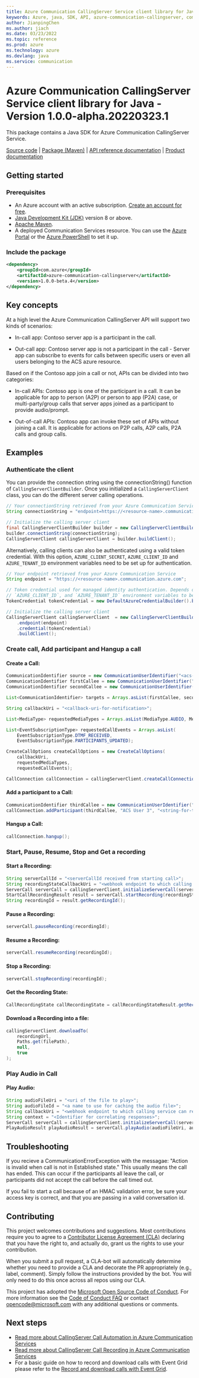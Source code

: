 ```yaml
---
title: Azure Communication CallingServer Service client library for Java
keywords: Azure, java, SDK, API, azure-communication-callingserver, communication
author: JianpingChen
ms.author: jiach
ms.date: 03/23/2022
ms.topic: reference
ms.prod: azure
ms.technology: azure
ms.devlang: java
ms.service: communication
---
```

# Azure Communication CallingServer Service client library for Java - Version 1.0.0-alpha.20220323.1 


This package contains a Java SDK for Azure Communication CallingServer Service.

[Source code][source] | [Package (Maven)][package] | [API reference documentation][api_documentation]
| [Product documentation][product_docs]

## Getting started

### Prerequisites

- An Azure account with an active subscription. [Create an account for free](https://azure.microsoft.com/free/?WT.mc_id=A261C142F).
- [Java Development Kit (JDK)](https://docs.microsoft.com/java/azure/jdk/?view=azure-java-stable) version 8 or above.
- [Apache Maven](https://maven.apache.org/download.cgi).
- A deployed Communication Services resource. You can use the [Azure Portal](https://docs.microsoft.com/azure/communication-services/quickstarts/create-communication-resource?tabs=windows&pivots=platform-azp) or the [Azure PowerShell](https://docs.microsoft.com/powershell/module/az.communication/new-azcommunicationservice) to set it up.

### Include the package

[//]: # ({x-version-update-start;com.azure:azure-communication-callingserver;current})
```xml
<dependency>
    <groupId>com.azure</groupId>
    <artifactId>azure-communication-callingserver</artifactId>
    <version>1.0.0-beta.4</version>
</dependency>
```
[//]: # ({x-version-update-end})

## Key concepts

At a high level the Azure Communication CallingServer API will support two kinds of scenarios:

- In-call app: Contoso server app is a participant in the call.  

- Out-call app: Contoso server app is not a participant in the call - Server app can subscribe to events for calls between specific users or even all users belonging to the ACS azure resource.  

Based on if the Contoso app join a call or not, APIs can be divided into two categories:   

- In-call APIs: Contoso app is one of the participant in a call. It can be applicable for app to person (A2P) or person to app (P2A) case, or multi-party/group calls that server apps joined as a participant to provide audio/prompt.  

- Out-of-call APIs: Contoso app can invoke these set of APIs without joining a call. It is applicable for actions on P2P calls, A2P calls, P2A calls and group calls.  

## Examples

### Authenticate the client


You can provide the connection string using the connectionString() function of `CallingServerClientBuilder`. Once you initialized a `CallingServerClient` class, you can do the different server calling operations.

```java readme-sample-createCallingServerClient
// Your connectionString retrieved from your Azure Communication Service
String connectionString = "endpoint=https://<resource-name>.communication.azure.com/;accesskey=<access-key>";

// Initialize the calling server client
final CallingServerClientBuilder builder = new CallingServerClientBuilder();
builder.connectionString(connectionString);
CallingServerClient callingServerClient = builder.buildClient();
```

Alternatively, calling clients can also be authenticated using a valid token credential. With this option,
`AZURE_CLIENT_SECRET`, `AZURE_CLIENT_ID` and `AZURE_TENANT_ID` environment variables need to be set up for authentication. 

```java readme-sample-createCallingServerClientWithTokenCredential
// Your endpoint retrieved from your Azure Communication Service
String endpoint = "https://<resource-name>.communication.azure.com";

// Token credential used for managed identity authentication. Depends on `AZURE_CLIENT_SECRET`,
// `AZURE_CLIENT_ID`, and `AZURE_TENANT_ID` environment variables to be set up.
TokenCredential tokenCredential = new DefaultAzureCredentialBuilder().build();

// Initialize the calling server client
CallingServerClient callingServerClient  = new CallingServerClientBuilder()
    .endpoint(endpoint)
    .credential(tokenCredential)
    .buildClient();
```

### Create call, Add participant and Hangup a call

#### Create a Call: 

```java readme-sample-createCallConnection
CommunicationIdentifier source = new CommunicationUserIdentifier("<acs-user-identity>");
CommunicationIdentifier firstCallee = new CommunicationUserIdentifier("<acs-user-identity-1>");
CommunicationIdentifier secondCallee = new CommunicationUserIdentifier("<acs-user-identity-2>");

List<CommunicationIdentifier> targets = Arrays.asList(firstCallee, secondCallee);

String callbackUri = "<callback-uri-for-notification>";

List<MediaType> requestedMediaTypes = Arrays.asList(MediaType.AUDIO, MediaType.VIDEO);

List<EventSubscriptionType> requestedCallEvents = Arrays.asList(
    EventSubscriptionType.DTMF_RECEIVED,
    EventSubscriptionType.PARTICIPANTS_UPDATED);

CreateCallOptions createCallOptions = new CreateCallOptions(
    callbackUri,
    requestedMediaTypes,
    requestedCallEvents);

CallConnection callConnection = callingServerClient.createCallConnection(source, targets, createCallOptions);
```

#### Add a participant to a Call:

```java readme-sample-addParticipant
CommunicationIdentifier thirdCallee = new CommunicationUserIdentifier("<acs-user-identity-3>");
callConnection.addParticipant(thirdCallee, "ACS User 3", "<string-for-tracing-responses>");
```

#### Hangup a Call:

```java readme-sample-hangupCallConnection
callConnection.hangup();
```

### Start, Pause, Resume, Stop and Get a recording

#### Start a Recording: 

```java readme-sample-startRecording
String serverCallId = "<serverCallId received from starting call>";
String recordingStateCallbackUri = "<webhook endpoint to which calling service can report status>";
ServerCall serverCall = callingServerClient.initializeServerCall(serverCallId);
StartCallRecordingResult result = serverCall.startRecording(recordingStateCallbackUri);
String recordingId = result.getRecordingId();
```

#### Pause a Recording: 

```java readme-sample-pauseRecording
serverCall.pauseRecording(recordingId);
```

#### Resume a Recording: 

```java readme-sample-resumeRecording
serverCall.resumeRecording(recordingId);
```

#### Stop a Recording: 

```java readme-sample-stopRecording
serverCall.stopRecording(recordingId);
```

#### Get the Recording State: 

```java readme-sample-getRecordingState
CallRecordingState callRecordingState = callRecordingStateResult.getRecordingState();
```

#### Download a Recording into a file:

```java readme-sample-getRecordingStream
callingServerClient.downloadTo(
    recordingUrl,
    Paths.get(filePath),
    null,
    true
);
```
### Play Audio in Call

#### Play Audio: 

```java readme-sample-playAudio
String audioFileUri = "<uri of the file to play>";
String audioFileId = "<a name to use for caching the audio file>";
String callbackUri = "<webhook endpoint to which calling service can report status>";
String context = "<Identifier for correlating responses>";
ServerCall serverCall = callingServerClient.initializeServerCall(serverCallId);
PlayAudioResult playAudioResult = serverCall.playAudio(audioFileUri, audioFileId, callbackUri, context);
```

## Troubleshooting

If you recieve a CommunicationErrorException with the messagae: "Action is invalid when call is not in Established state." This usually means the call has ended. This can occur if the participants all leave
the call, or participants did not accept the call before the call timed out. 

If you fail to start a call because of an HMAC validation error, be sure your access key is correct, and
that you are passing in a valid conversation id.

## Contributing

This project welcomes contributions and suggestions. Most contributions require you to agree to a [Contributor License Agreement (CLA)][cla] declaring that you have the right to, and actually do, grant us the rights to use your contribution.

When you submit a pull request, a CLA-bot will automatically determine whether you need to provide a CLA and decorate the PR appropriately (e.g., label, comment). Simply follow the instructions provided by the bot. You will only need to do this once across all repos using our CLA.

This project has adopted the [Microsoft Open Source Code of Conduct][coc]. For more information see the [Code of Conduct FAQ][coc_faq] or contact [opencode@microsoft.com][coc_contact] with any additional questions or comments.

## Next steps

- [Read more about CallingServer Call Automation in Azure Communication Services][call_automation_apis_overview]
- [Read more about CallingServer Call Recording in Azure Communication Services][call_recording_overview]
- For a basic guide on how to record and download calls with Event Grid please refer to the [Record and download calls with Event Grid][record_and_download_calls_with_event_grid].

<!-- LINKS -->
[cla]: https://cla.microsoft.com
[coc]: https://opensource.microsoft.com/codeofconduct/
[coc_faq]: https://opensource.microsoft.com/codeofconduct/faq/
[coc_contact]: mailto:opencode@microsoft.com
[product_docs]: https://docs.microsoft.com/azure/communication-services/
[package]: https://search.maven.org/artifact/com.azure/azure-communication-callingserver
[api_documentation]: https://aka.ms/java-docs
[call_automation_apis_overview]:https://docs.microsoft.com/azure/communication-services/concepts/voice-video-calling/call-automation-apis
[call_recording_overview]:https://docs.microsoft.com/azure/communication-services/concepts/voice-video-calling/call-recording
[record_and_download_calls_with_event_grid]:https://docs.microsoft.com/azure/communication-services/quickstarts/voice-video-calling/download-recording-file-sample
[source]: https://github.com/Azure/azure-sdk-for-java/tree/main/sdk/communication/azure-communication-callingserver/src


